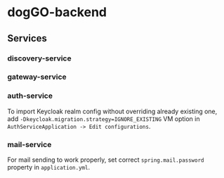 # dogGO-backend
## Services
### discovery-service
### gateway-service
### auth-service
To import Keycloak realm config without overriding already existing one,
add `-Dkeycloak.migration.strategy=IGNORE_EXISTING` VM option in `AuthServiceApplication -> Edit configurations`. 
### mail-service
For mail sending to work properly, set correct `spring.mail.password` property in `application.yml`.